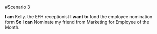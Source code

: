 #Scenario 3

**I am** Kelly. the EFH receptionist
**I want to** fond the employee nomination form
**So I can** Nominate my friend from Marketing for Employee of the Month.

